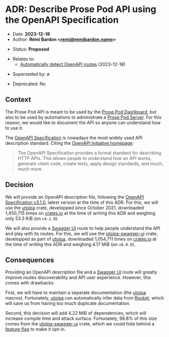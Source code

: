 # ADR: Describe Prose Pod API using the OpenAPI Specification

- Date: **2023-12-18**
- Author: **Rémi Bardon <[remi@remibardon.name](mailto:remi@remibardon.name)>**
<!-- Proposed|Accepted|Rejected, with date and channel if applicable -->
- Status: **Proposed**
<!-- "ø" or a nested unordered list linking to other ADRs and their date -->
- Relates to:
  - [Automatically detect OpenAPI routes](./2023-12-18-b-generate-openapi-description.md) (2023-12-18)
<!-- "ø" or a nested unordered list linking to other ADRs and their date -->
- Superseded by: ø
<!-- "No" or "Yes" with the deprecation date -->
- Deprecated: No

## Context

<!--
This section describes the forces at play, including technological, political, social, and project local. These forces are probably in tension, and should be called out as such. The language in this section is value-neutral. It is simply describing facts.
-->

The Prose Pod API is meant to be used by the [Prose Pod Dashboard], but also to be
used by automations to administrate a [Prose Pod Server].
For this reason, we would like to document the API so anyone can understand how to use it.

The [OpenAPI Specification] is nowadays the most widely used API description standard.
Citing the [OpenAPI Initiative homepage]:

> The OpenAPI Specification provides a formal standard for describing HTTP APIs.
> This allows people to understand how an API works, generate client code, create tests, apply design standards, and much, much more.

## Decision

<!--
This section describes our response to these forces. It is stated in full sentences, with active voice. "We will …"
-->

We will provide an OpenAPI description file, following the [OpenAPI Specification v3.1.0],
latest version at the time of this ADR.
For this, we will use the [utoipa] crate, developped since October 2021,
downloaded 1,450,715 times on [crates.io] at the time of writing this ADR
and weighing only 53.3 KiB (on `v4.2.0`).

We will also provide a [Swagger UI] route to help people understand the API and play with its routes.
For this, we will use the [utoipa-swagger-ui] crate, developped as part of [utoipa],
downloaded 1,054,711 times on [crates.io] at the time of writing this ADR
and weighing 4.17 MiB (on `v6.0.0`).

## Consequences

<!--
This section describes the resulting context, after applying the decision. All consequences should be listed here, not just the "positive" ones. A particular decision may have positive, negative, and neutral consequences, but all of them affect the team and project in the future.
-->

Providing an OpenAPI description file and a [Swagger UI] route will greatly improve
routes discoverability and API user experience. However, this comes with drawbacks.

First, we will have to maintain a separate documentation (the [utoipa] macros).
Fortunately, [utoipa] can automatically infer data from [Rocket],
which will save us from having too much duplicate documentation.

Second, this decision will add 4.22 MiB of dependencies, which will increase compile time
and attack surface. Fortunately, 98.8% of this size comes from the [utoipa-swagger-ui] crate,
which we could hide behind a [feature flag] to make it opt-in.

[crates.io]: <https://crates.io/> "crates.io: Rust Package Registry"
[feature flag]: <https://doc.rust-lang.org/cargo/reference/features.html> "Features | The Cargo Book"
[OpenAPI Initiative homepage]: <https://www.openapis.org/> "OpenAPI Initiative homepage"
[OpenAPI Specification]: <https://en.wikipedia.org/wiki/OpenAPI_Specification> "OpenAPI Specification | Wikipedia"
[OpenAPI Specification v3.1.0]: <https://spec.openapis.org/oas/v3.1.0.html> "OpenAPI Specification v3.1.0 | OpenAPI Initiative"
[Prose Pod Dashboard]: <https://github.com/prose-im/prose-pod-dashboard> "prose-im/prose-pod-dashboard | GitHub"
[Prose Pod Server]: <https://github.com/prose-im/prose-pod-server> "prose-im/prose-pod-server | GitHub"
[Rocket]: <https://rocket.rs/> "Rocket homepage"
[Swagger UI]: <https://swagger.io/tools/swagger-ui/> "Swagger UI | Swagger"
[utoipa]: <https://crates.io/crates/utoipa> "utoipa | crates.io"
[utoipa-swagger-ui]: <https://crates.io/crates/utoipa-swagger-ui> "utoipa-swagger-ui | crates.io"
